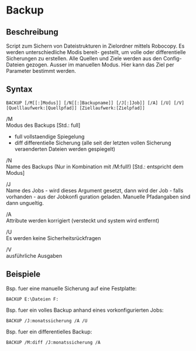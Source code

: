 
# Backup
 

## Beschreibung
Script zum Sichern von Dateistrukturen in Zielordner mittels Robocopy. Es werden unterschiedliche Modis bereit-
gestellt, um volle oder differentielle Sicherungen zu erstellen.
Alle Quellen und Ziele werden aus den Config-Dateien gezogen. Ausser im manuellen Modus. Hier kann das Ziel per
Parameter bestimmt werden.

## Syntax

    BACKUP [/M[[:]Modus]] [/N[[:]Backupname]] [/J[:]Job]] [/A] [/U] [/V] [Quelllaufwerk:[Quellpfad]] [Ziellaufwerk:[Zielpfad]]


/M     
Modus des Backups [Std.: full]
* full  vollstaendige Spiegelung
* diff  differentielle Sicherung (alle seit der letzten vollen Sicherung veraenderten Dateien werden gespiegelt)
        
/N     
Name des Backups (Nur in Kombination mit /M:full!) [Std.: entspricht dem Modus]  	

/J     
Name des Jobs - wird dieses Argument gesetzt, dann wird der Job - falls vorhanden - aus der Jobkonfi guration geladen. Manuelle Pfadangaben sind dann ungueltig.

/A     
Attribute werden korrigiert (versteckt und system wird entfernt)

/U     
Es werden keine Sicherheitsrückfragen 

/V     
ausführliche Ausgaben

## Beispiele
Bsp. fuer eine manuelle Sicherung auf eine Festplatte:

    BACKUP E:\Dateien F:
     
Bsp. fuer ein volles Backup anhand eines vorkonfigurierten Jobs: 

    BACKUP /J:monatssicherung /A /U
     
Bsp. fuer ein differentielles Backup: 

    BACKUP /M:diff /J:monatssicherung /A
